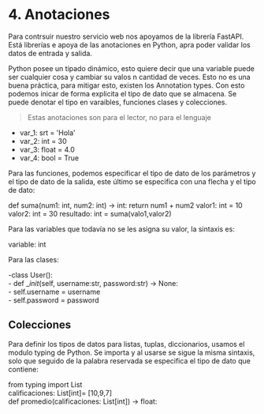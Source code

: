 # 4. Anotaciones
Para contrsuir nuestro servicio web nos apoyamos de la librería FastAPI. Está librerías e apoya de las anotaciones en Python, apra poder validar los datos de entrada y salida.

Python posee un tipado dinámico, esto quiere decir que una variable puede ser cualquier cosa y cambiar su valos n cantidad de veces. Esto no es una buena práctica, para mitigar esto, existen los Annotation types. Con esto podemos inicar de forma explicita el tipo de dato que se almacena. Se puede denotar el tipo en varaibles, funciones clases y colecciones.

> Estas anotaciones son para el lector, no para el lenguaje

- var_1: srt = 'Hola'
- var_2: int = 30
- var_3: float = 4.0
- var_4: bool = True

Para las funciones, podemos especificar el tipo de dato de los parámetros y el tipo de dato de la salida, este último se especifica con una flecha y el tipo de dato:

def suma(num1: int, num2: int) -> int:
    return num1 + num2
valor1: int = 10
valor2: int = 30
resultado: int =  suma(valo1,valor2)

Para las variables que todavía no se les asigna su valor, la sintaxis es:

variable: int

Para las clases:

-class User():  
    - def __init_(self, username:str, password:str) -> None:  
        - self.username = username  
        - self.password = password

## Colecciones
Para definir los tipos de datos para listas, tuplas, diccionarios, usamos el modulo typing de Python. Se importa y al usarse se sigue la misma sintaxis, solo que seguido de la palabra reservada se especifica el tipo de dato que contiene:

from typing import List  
calificaciones: List[int]= [10,9,7]  
def promedio(calificaciones: List[int]) -> float: